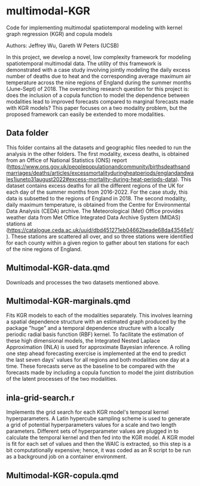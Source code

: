 # multimodal-KGR

Code for implementing multimodal spatiotemporal modeling with kernel graph regression (KGR) and copula models

Authors: Jeffrey Wu, Gareth W Peters (UCSB)

In this project, we develop a novel, low complexity framework for modeling spatiotemporal multimodal data. The utility of this framework is demonstrated with a case study involving jointly modeling the daily excess number of deaths due to heat and the corresponding average maximum air temperature across the nine regions of England during the summer months (June-Sept) of 2018. The overarching research question for this project is: does the inclusion of a copula function to model the dependence between modalities lead to improved forecasts compared to marginal forecasts made with KGR models? This paper focuses on a two
modality problem, but the proposed framework can easily be extended to more modalities.

## Data folder

This folder contains all the datasets and geographic files needed to run the analysis in the other folders. The first modality, excess deaths, is obtained from an Office of National Statistics (ONS) report (https://www.ons.gov.uk/peoplepopulationandcommunity/birthsdeathsandmarriages/deaths/articles/excessmortalityduringheatperiods/englandandwales1juneto31august2022#excess-mortality-during-heat-periods-data). This dataset contains excess deaths for all the different regions of the UK for each day of the summer months from 2016-2022. For the case study, this data is subsetted to the regions of England in 2018. The second modality, daily maximum temperature, is obtained from the Centre for Environmental Data Analysis (CEDA) archive. The Meteorological (Met) Office provides weather data from Met Office Integrated Data Archive System (MIDAS) stations at (https://catalogue.ceda.ac.uk/uuid/dbd451271eb04662beade68da43546e1/). These stations are scattered all over, and so three stations were identified for each county within a given region to gather about ten stations for each of the nine regions of England. 
 
## Multimodal-KGR-data.qmd

Downloads and processes the two datasets mentioned above.

## Multimodal-KGR-marginals.qmd

Fits KGR models to each of the modalities separately. This involves learning a spatial dependence structure with an estimated graph produced by the package "huge" and a temporal dependence structure with a locally periodic radial basis function (RBF) kernel. To facilitate the estimation of these high dimensional models, the Integrated Nested Laplace Approximation (INLA) is used for approximate Bayesian inference. A rolling one step ahead forecasting exercise is implemented at the end to predict the last seven days' values for all regions and both modalities one day at a time. These forecasts serve as the baseline to be compared with the forecasts made by including a copula function to model the joint distribution of the latent processes of the two modalities. 

## inla-grid-search.r

Implements the grid search for each KGR model's temporal kernel hyperparameters. A Latin hypercube sampling scheme is used to generate a grid of potential hyperparameters values for a scale and two length parameters. Different sets of hyperparameter values are plugged in to calculate the temporal kernel and then fed into the KGR model. A KGR model is fit for each set of values and then the WAIC is extracted, so this step is a bit computationally expensive; hence, it was coded as an R script to be run as a background job on a container environment. 

## Multimodal-KGR-copula.qmd 
